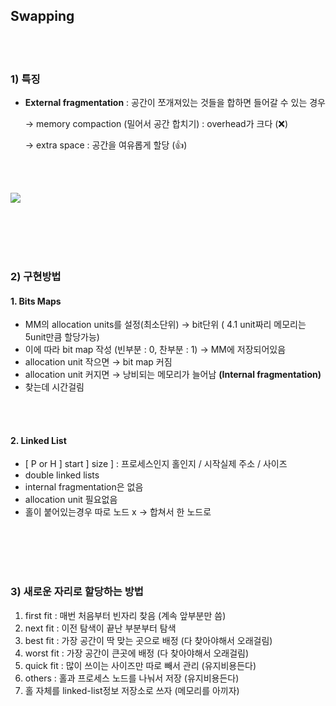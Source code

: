 ## Swapping

</br></br>

### 1) 특징
- **External fragmentation** : 공간이 쪼개져있는 것들을 합하면 들어갈 수 있는 경우
    
    → memory compaction (밀어서 공간 합치기) : overhead가 크다 (❌)
    
    → extra space : 공간을 여유롭게 할당 (👍)

</br></br>

![](https://www.notion.so/image/https%3A%2F%2Fs3-us-west-2.amazonaws.com%2Fsecure.notion-static.com%2F4dcbe048-df7a-4567-963e-241c0f359ae0%2F%E1%84%89%E1%85%B3%E1%84%8F%E1%85%B3%E1%84%85%E1%85%B5%E1%86%AB%E1%84%89%E1%85%A3%E1%86%BA_2021-11-06_%E1%84%8B%E1%85%A9%E1%84%92%E1%85%AE_8.39.56.png?table=block&id=d084da2c-fe53-44cc-a5f3-3538d39dde23&spaceId=4d9d3b27-bb1b-411b-a1a8-7cb1102cd8b0&width=2000&userId=f780b332-6c42-48fa-a9a1-d8836ed7aec7&cache=v2)

</br></br></br></br>

### 2) 구현방법

#### 1. Bits Maps

- MM의 allocation units를 설정(최소단위) → bit단위 ( 4.1 unit짜리 메모리는 5unit만큼 할당가능)
- 이에 따라 bit map 작성 (빈부분 : 0, 찬부분 : 1) → MM에 저장되어있음
- allocation unit 작으면 → bit map 커짐
- allocation unit 커지면 → 낭비되는 메모리가 늘어남 **(Internal fragmentation)**
- 찾는데 시간걸림
  
</br></br>

#### 2. Linked List
- [ P or H ] start ] size ] : 프로세스인지 홀인지 / 시작실제 주소 / 사이즈
- double linked lists
- internal fragmentation은 없음
- allocation unit 필요없음
- 홀이 붙어있는경우 따로 노드 x → 합쳐서 한 노드로

</br></br></br></br>

### 3) 새로운 자리로 할당하는 방법
1. first fit : 매번 처음부터 빈자리 찾음 (계속 앞부분만 씀)
2. next fit : 이전 탐색이 끝난 부분부터 탐색 
3. best fit : 가장 공간이 딱 맞는 곳으로 배정  (다 찾아야해서 오래걸림)
4. worst fit : 가장 공간이 큰곳에 배정  (다 찾아야해서 오래걸림)
5. quick fit : 많이 쓰이는 사이즈만 따로 빼서 관리 (유지비용든다)
6. others : 홀과 프로세스 노드를 나눠서 저장 (유지비용든다)
7. 홀 자체를 linked-list정보 저장소로 쓰자 (메모리를 아끼자)